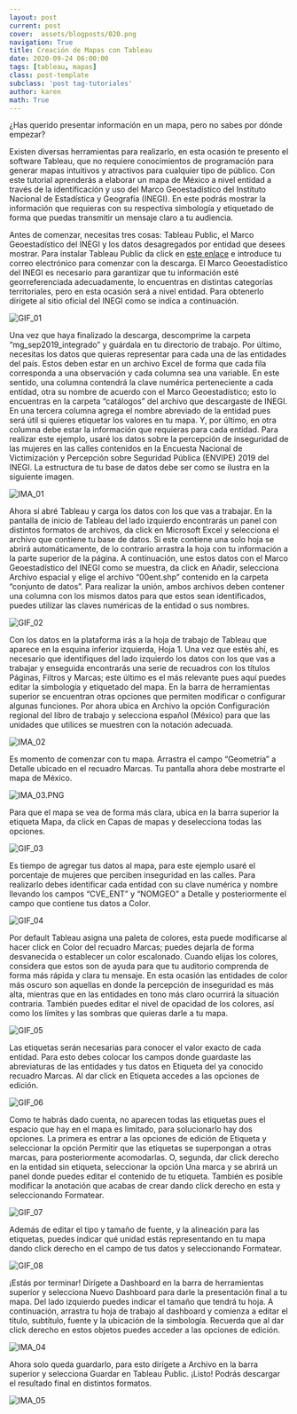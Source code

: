```yaml
---
layout: post
current: post
cover:  assets/blogposts/020.png
navigation: True
title: Creación de Mapas con Tableau
date: 2020-09-24 06:00:00
tags: [tableau, mapas]
class: post-template
subclass: 'post tag-tutoriales'
author: karen
math: True
---
```


¿Has querido presentar información en un mapa, pero no sabes por dónde empezar? 

Existen diversas herramientas para realizarlo, en esta ocasión te presento el software Tableau, que no requiere conocimientos de programación para generar mapas intuitivos y atractivos para cualquier tipo de público. Con este tutorial aprenderás a elaborar un mapa de México a nivel entidad a través de la identificación y uso del Marco Geoestadístico del Instituto Nacional de Estadística y Geografía (INEGI). En este podrás mostrar la información que requieras con su respectiva simbología y etiquetado de forma que puedas transmitir un mensaje claro a tu audiencia.

Antes de comenzar, necesitas tres cosas: Tableau Public, el Marco Geoestadístico del INEGI y los datos desagregados por entidad que desees mostrar. 
Para instalar Tableau Public da click en [este enlace](https://public.tableau.com/en-us/s/) e introduce tu correo electrónico para comenzar con la descarga.
El Marco Geoestadístico del INEGI es necesario para garantizar que tu información esté georreferenciada adecuadamente, lo encuentras en distintas categorías territoriales, pero en esta ocasión será a nivel entidad. Para obtenerlo dirígete al sitio oficial del INEGI como se indica a continuación. 

![GIF_01](assets/blogposts/tableau-mapas/GIF_01.gif)

Una vez que haya finalizado la descarga, descomprime la carpeta “mg_sep2019_integrado” y guárdala en tu directorio de trabajo. 
Por último, necesitas los datos que quieras representar para cada una de las entidades del país. Estos deben estar en un archivo Excel de forma que cada fila corresponda a una observación y cada columna sea una variable. En este sentido, una columna contendrá la clave numérica perteneciente a cada entidad, otra su nombre de acuerdo con el Marco Geoestadístico; esto lo encuentras en la carpeta “catálogos” del archivo que descargaste de INEGI. En una tercera columna agrega el nombre abreviado de la entidad pues será útil si quieres etiquetar los valores en tu mapa. Y, por último, en otra columna debe estar la información que requieras para cada entidad. Para realizar este ejemplo, usaré los datos sobre la percepción de inseguridad de las mujeres en las calles contenidos en la Encuesta Nacional de Victimización y Percepción sobre Seguridad Pública (ENVIPE) 2019 del INEGI. La estructura de tu base de datos debe ser como se ilustra en la siguiente imagen. 

![IMA_01](assets/blogposts/tableau-mapas/IMA_01.png)

Ahora sí abré Tableau y carga los datos con los que vas a trabajar. En la pantalla de inicio de Tableau del lado izquierdo encontrarás un panel con distintos formatos de archivos, da click en Microsoft Excel y selecciona el archivo que contiene tu base de datos. Si este contiene una solo hoja se abrirá automáticamente, de lo contrario arrastra la hoja con tu información a la parte superior de la página. A continuación, une estos datos con el Marco Geoestadístico del INEGI como se muestra, da click en Añadir, selecciona Archivo espacial y elige el archivo “00ent.shp” contenido en la carpeta “conjunto de datos”. Para realizar la unión, ambos archivos deben contener una columna con los mismos datos para que estos sean identificados, puedes utilizar las claves numéricas de la entidad o sus nombres.  

![GIF_02](assets/blogposts/tableau-mapas/GIF_02.gif)

Con los datos en la plataforma irás a la hoja de trabajo de Tableau que aparece en la esquina inferior izquierda, Hoja 1. Una vez que estés ahí, es necesario que identifiques del lado izquierdo los datos con los que vas a trabajar y enseguida encontrarás una serie de recuadros con los títulos Páginas, Filtros y Marcas; este último es el más relevante pues aquí puedes editar la simbología y etiquetado del mapa. En la barra de herramientas superior se encuentran otras opciones que permiten modificar o configurar algunas funciones. Por ahora ubica en Archivo la opción Configuración regional del libro de trabajo y selecciona español (México) para que las unidades que utilices se muestren con la notación adecuada. 

![IMA_02](assets/blogposts/tableau-mapas/IMA_02.png)

Es momento de comenzar con tu mapa. Arrastra el campo “Geometría” a Detalle ubicado en el recuadro Marcas. Tu pantalla ahora debe mostrarte el mapa de México. 

![IMA_03.PNG](assets/blogposts/tableau-mapas/IMA_03.png)

Para que el mapa se vea de forma más clara, ubica en la barra superior la etiqueta Mapa, da click en Capas de mapas y deselecciona todas las opciones. 

![GIF_03](assets/blogposts/tableau-mapas/GIF_03.gif)

Es tiempo de agregar tus datos al mapa, para este ejemplo usaré el porcentaje de mujeres que perciben inseguridad en las calles. Para realizarlo debes identificar cada entidad con su clave numérica y nombre llevando los campos “CVE_ENT” y “NOMGEO” a Detalle y posteriormente el campo que contiene tus datos a Color. 

![GIF_04](assets/blogposts/tableau-mapas/GIF_04.gif)

Por default Tableau asigna una paleta de colores, esta puede modificarse al hacer click en Color del recuadro Marcas; puedes dejarla de forma desvanecida o establecer un color escalonado. Cuando elijas los colores, considera que estos son de ayuda para que tu auditorio comprenda de forma más rápida y clara tu mensaje. En esta ocasión las entidades de color más oscuro son aquellas en donde la percepción de inseguridad es más alta, mientras que en las entidades en tono más claro ocurrirá la situación contraria. También puedes editar el nivel de opacidad de los colores, así como los límites y las sombras que quieras darle a tu mapa. 

![GIF_05](assets/blogposts/tableau-mapas/GIF_05.gif)

Las etiquetas serán necesarias para conocer el valor exacto de cada entidad. Para esto debes colocar los campos donde guardaste las abreviaturas de las entidades y tus datos en Etiqueta del ya conocido recuadro Marcas. Al dar click en Etiqueta accedes a las opciones de edición. 

![GIF_06](assets/blogposts/tableau-mapas/GIF_06.gif)

Como te habrás dado cuenta, no aparecen todas las etiquetas pues el espacio que hay en el mapa es limitado, para solucionarlo hay dos opciones. La primera es entrar a las opciones de edición de Etiqueta y seleccionar la opción Permitir que las etiquetas se superpongan a otras marcas, para posteriormente acomodarlas. O, segunda, dar click derecho en la entidad sin etiqueta, seleccionar la opción Una marca y se abrirá un panel donde puedes editar el contenido de tu etiqueta. También es posible modificar la anotación que acabas de crear dando click derecho en esta y seleccionando Formatear. 

![GIF_07](assets/blogposts/tableau-mapas/GIF_07.gif)

Además de editar el tipo y tamaño de fuente, y la alineación para las etiquetas, puedes indicar qué unidad estás representando en tu mapa dando click derecho en el campo de tus datos y seleccionando Formatear. 

![GIF_08](assets/blogposts/tableau-mapas/GIF_08.gif)

¡Estás por terminar! Dirígete a Dashboard en la barra de herramientas superior y selecciona Nuevo Dashboard para darle la presentación final a tu mapa. Del lado izquierdo puedes indicar el tamaño que tendrá tu hoja. A continuación, arrastra tu hoja de trabajo al dashboard y comienza a editar el título, subtítulo, fuente y la ubicación de la simbología. Recuerda que al dar click derecho en estos objetos puedes acceder a las opciones de edición. 

![IMA_04](assets/blogposts/tableau-mapas/IMA_04.png)

Ahora solo queda guardarlo, para esto dirígete a Archivo en la barra superior y selecciona Guardar en Tableau Public. ¡Listo! Podrás descargar el resultado final en distintos formatos.

![IMA_05](assets/blogposts/tableau-mapas/IMA_05.png)
